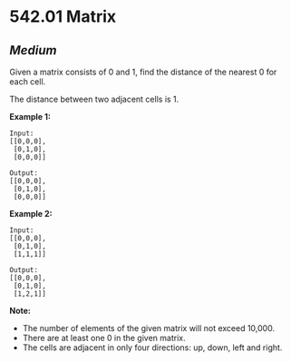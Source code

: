 542.01 Matrix
==============

*Medium*
--------------

Given a matrix consists of 0 and 1, find the distance of the nearest 0 for each cell.

The distance between two adjacent cells is 1.

**Example 1:**

    Input:
    [[0,0,0],
     [0,1,0],
     [0,0,0]]

    Output:
    [[0,0,0],
     [0,1,0],
     [0,0,0]]

**Example 2:**

    Input:
    [[0,0,0],
     [0,1,0],
     [1,1,1]]

    Output:
    [[0,0,0],
     [0,1,0],
     [1,2,1]]
 
**Note:**

* The number of elements of the given matrix will not exceed 10,000.
* There are at least one 0 in the given matrix.
* The cells are adjacent in only four directions: up, down, left and right.
